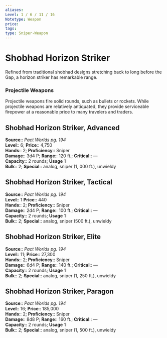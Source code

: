 ```yaml
---
aliases: 
Level: 1 / 6 / 11 / 16
Notetype: Weapon
price: 
tags: 
type: Sniper-Weapon
---
```


# Shobhad Horizon Striker

Refined from traditional shobhad designs stretching back to long before the Gap, a horizon striker has remarkable range.

### Projectile Weapons

Projectile weapons fire solid rounds, such as bullets or rockets. While projectile weapons are relatively antiquated, they provide serviceable firepower at a reasonable price to many travelers and traders.  

## Shobhad Horizon Striker, Advanced

**Source**:: _Pact Worlds pg. 194_  
**Level**:: 6;
**Price**:: 4,750  
**Hands**:: 2;
**Proficiency**:: Sniper  
**Damage**:: 3d4 P; **Range**:: 120 ft.;
**Critical**:: —  
**Capacity**:: 2 rounds; **Usage** 1  
**Bulk**:: 2;
**Special**:: analog, sniper (1, 000 ft.), unwieldy

## Shobhad Horizon Striker, Tactical

**Source**:: _Pact Worlds pg. 194_  
**Level**:: 1
**Price**:: 440  
**Hands**:: 2;
**Proficiency**:: Sniper  
**Damage**:: 2d4 P; **Range**:: 100 ft.;
**Critical**:: —  
**Capacity**:: 2 rounds; **Usage** 1  
**Bulk**:: 2;
**Special**:: analog, sniper (500 ft.), unwieldy

## Shobhad Horizon Striker, Elite

**Source**:: _Pact Worlds pg. 194_  
**Level**:: 11;
**Price**:: 27,300  
**Hands**:: 2;
**Proficiency**:: Sniper  
**Damage**:: 6d4 P; **Range**:: 140 ft.;
**Critical**:: —  
**Capacity**:: 2 rounds; **Usage** 1  
**Bulk**:: 2;
**Special**:: analog, sniper (1, 250 ft.), unwieldy

## Shobhad Horizon Striker, Paragon

**Source**:: _Pact Worlds pg. 194_  
**Level**:: 16;
**Price**:: 185,000  
**Hands**:: 2;
**Proficiency**:: Sniper  
**Damage**:: 8d8 P; **Range**:: 160 ft.;
**Critical**:: —  
**Capacity**:: 2 rounds; **Usage** 1  
**Bulk**:: 2;
**Special**:: analog, sniper (1, 500 ft.), unwieldy
